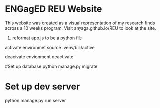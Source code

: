  # ENGagED REU Website

This website was created as a visual representation of my research finds across a 10 weeks program. Visit anyaga.github.io/REU to look at the site.




1. reformat app.js to be a python file

activate environmet
source .venv/bin/active

deacivate envionment
deactivate 

#Set up database
python manage.py migrate

# Set up dev server
python manage.py run server